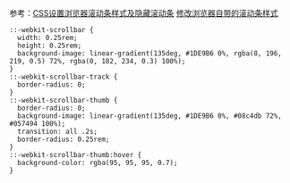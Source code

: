 
参考：[CSS设置浏览器滚动条样式及隐藏滚动条](https://www.w3h5.com/post/368.html)
[修改浏览器自带的滚动条样式](https://www.jianshu.com/p/385825bb0d96)


```
::-webkit-scrollbar {
  width: 0.25rem;
  height: 0.25rem;
  background-image: linear-gradient(135deg, #1DE9B6 0%, rgba(8, 196, 219, 0.5) 72%, rgba(0, 182, 234, 0.3) 100%);
}
::-webkit-scrollbar-track {
  border-radius: 0;
}
::-webkit-scrollbar-thumb {
  border-radius: 0;
  background-image: linear-gradient(135deg, #1DE9B6 0%, #08c4db 72%, #057494 100%);
  transition: all .2s;
  border-radius: 0.25rem;
}
::-webkit-scrollbar-thumb:hover {
  background-color: rgba(95, 95, 95, 0.7);
}
```